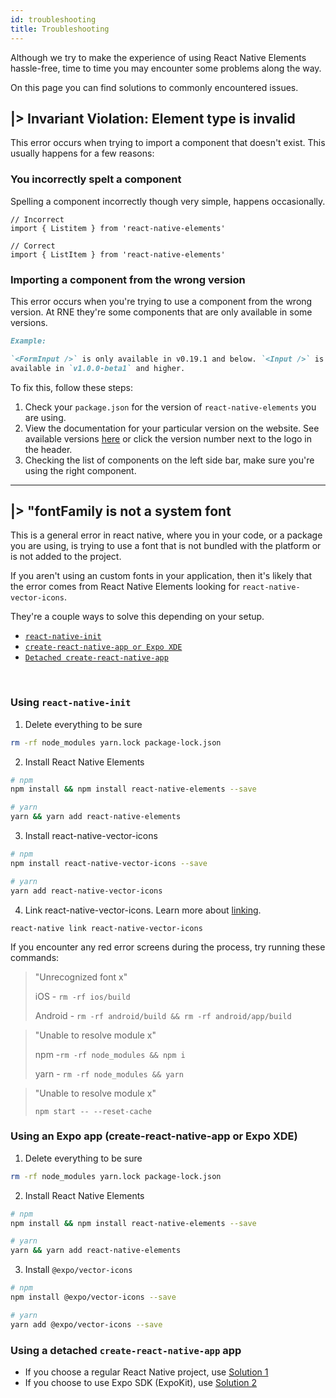 ```yaml
---
id: troubleshooting
title: Troubleshooting
---
```


Although we try to make the experience of using React Native Elements
hassle-free, time to time you may encounter some problems along the way.

On this page you can find solutions to commonly encountered issues.

## |> Invariant Violation: Element type is invalid

This error occurs when trying to import a component that doesn't exist. This
usually happens for a few reasons:

### You incorrectly spelt a component

Spelling a component incorrectly though very simple, happens occasionally.

```
// Incorrect
import { Listitem } from 'react-native-elements'

// Correct
import { ListItem } from 'react-native-elements'
```

### Importing a component from the wrong version

This error occurs when you're trying to use a component from the wrong version.
At RNE they're some components that are only available in some versions.

```md
Example:

`<FormInput />` is only available in v0.19.1 and below. `<Input />` is only
available in `v1.0.0-beta1` and higher.
```

To fix this, follow these steps:

1. Check your `package.json` for the version of `react-native-elements` you are
   using.
2. View the documentation for your particular version on the website. See
   available versions
   [here](https://react-native-training.github.io/react-native-elements/versions.html)
   or click the version number next to the logo in the header.
3. Checking the list of components on the left side bar, make sure you're using
   the right component.

---

## |> "fontFamily <font-name> is not a system font

This is a general error in react native, where you in your code, or a package
you are using, is trying to use a font that is not bundled with the platform or
is not added to the project.

If you aren't using an custom fonts in your application, then it's likely that
the error comes from React Native Elements looking for
`react-native-vector-icons`.

They're a couple ways to solve this depending on your setup.

* [`react-native-init`](#using-react-native-init)
* [`create-react-native-app or Expo XDE`](#using-an-expo-app-create-react-native-app-or-expo-xde)
* [`Detached create-react-native-app`](#using-a-detached-create-react-native-app-app)

<br>

### Using `react-native-init`

1. Delete everything to be sure

```bash
rm -rf node_modules yarn.lock package-lock.json
```

2. Install React Native Elements

```bash
# npm
npm install && npm install react-native-elements --save

# yarn
yarn && yarn add react-native-elements
```

3. Install react-native-vector-icons

```bash
# npm
npm install react-native-vector-icons --save

# yarn
yarn add react-native-vector-icons
```

4. Link react-native-vector-icons. Learn more about
   [linking](https://facebook.github.io/react-native/docs/linking.html).

```
react-native link react-native-vector-icons
```

If you encounter any red error screens during the process, try running these
commands:

> "Unrecognized font x"
>
> iOS - `rm -rf ios/build`
>
> Android - `rm -rf android/build && rm -rf android/app/build`

> "Unable to resolve module x"
>
> npm -`rm -rf node_modules && npm i`
>
> yarn - `rm -rf node_modules && yarn`

> "Unable to resolve module x"
>
> `npm start -- --reset-cache`

### Using an Expo app (create-react-native-app or Expo XDE)

1. Delete everything to be sure

```bash
rm -rf node_modules yarn.lock package-lock.json
```

2. Install React Native Elements

```bash
# npm
npm install && npm install react-native-elements --save

# yarn
yarn && yarn add react-native-elements
```

3. Install `@expo/vector-icons`

```bash
# npm
npm install @expo/vector-icons --save

# yarn
yarn add @expo/vector-icons --save
```

### Using a detached `create-react-native-app` app

* If you choose a regular React Native project, use
  [Solution 1](#using-react-native-init)
* If you choose to use Expo SDK (ExpoKit), use
  [Solution 2](#using-an-expo-app-create-react-native-app-or-expo-xde)
